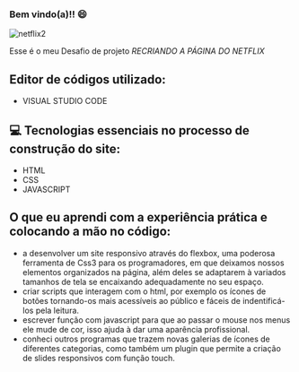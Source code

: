 ### Bem vindo(a)!! :smile:
 
 ![netflix2](https://user-images.githubusercontent.com/111095992/212792356-11407a22-7e9b-4699-93a1-f3133e4e27be.jpeg)

Esse é o meu Desafio de projeto *RECRIANDO A PÁGINA DO NETFLIX*




 
 
## Editor de códigos utilizado:

- VISUAL STUDIO CODE 

## :computer: Tecnologias essenciais no processo de construção do site:

- HTML
- CSS
- JAVASCRIPT


## O que eu aprendi com a experiência prática e colocando a mão no código:

- a desenvolver um site responsivo através do flexbox, uma poderosa ferramenta de Css3 para os programadores, em que deixamos nossos elementos organizados na página, além deles se adaptarem à variados tamanhos de tela se encaixando adequadamente no seu espaço.
- criar scripts que interagem com o html, por exemplo os ícones de botões tornando-os mais acessíveis ao público e fáceis de indentificá-los pela leitura.
- escrever função com javascript para que ao passar o mouse nos menus ele mude de cor, isso ajuda à dar uma aparência profissional.
- conheci outros
programas que trazem novas galerias de ícones de diferentes categorias, como também um plugin que permite a criação de slides responsivos com função touch.

